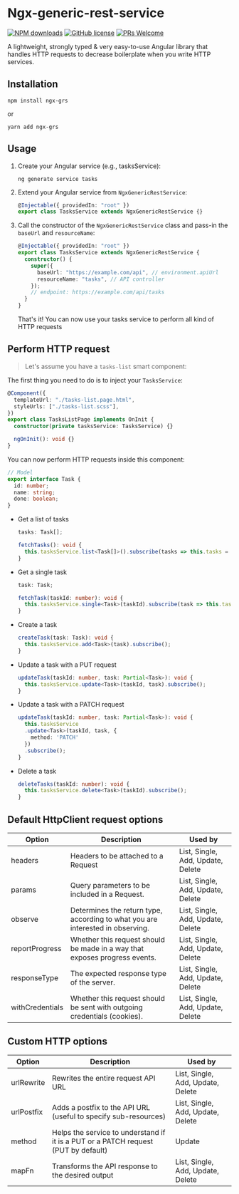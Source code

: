 # Ngx-generic-rest-service

[![NPM downloads](https://img.shields.io/npm/dt/ngx-grs.svg?style=flat-square)](https://www.npmjs.com/package/ngx-grs)
[![GitHub license](https://img.shields.io/badge/license-MIT-blue.svg)](https://github.com/juanmesa2097/ngx-generic-rest-service/blob/main/LICENSE)
[![PRs Welcome](https://img.shields.io/badge/PRs-welcome-brightgreen.svg)](https://github.com/juanmesa2097/ngx-generic-rest-service/blob/main/CONTRIBUTING.md)

A lightweight, strongly typed & very easy-to-use Angular library that handles HTTP requests to decrease boilerplate when you write
HTTP services.

## Installation

```consola
npm install ngx-grs
```

or

```consola
yarn add ngx-grs
```

## Usage

1. Create your Angular service (e.g., tasksService):

   ```consola
   ng generate service tasks
   ```

2. Extend your Angular service from `NgxGenericRestService`:
   ```ts
   @Injectable({ providedIn: "root" })
   export class TasksService extends NgxGenericRestService {}
   ```
3. Call the constructor of the `NgxGenericRestService` class and pass-in the `baseUrl` and `resourceName`:
   ```ts
   @Injectable({ providedIn: "root" })
   export class TasksService extends NgxGenericRestService {
     constructor() {
       super({
         baseUrl: "https://example.com/api", // environment.apiUrl
         resourceName: "tasks", // API controller
       });
       // endpoint: https://example.com/api/tasks
     }
   }
   ```
   That's it! You can now use your tasks service to perform all kind of HTTP requests

## Perform HTTP request

> Let's assume you have a `tasks-list` smart component:

The first thing you need to do is to inject your `TasksService`:

```ts
@Component({
  templateUrl: "./tasks-list.page.html",
  styleUrls: ["./tasks-list.scss"],
})
export class TasksListPage implements OnInit {
  constructor(private tasksService: TasksService) {}

  ngOnInit(): void {}
}
```

You can now perform HTTP requests inside this component:

```ts
// Model
export interface Task {
  id: number;
  name: string;
  done: boolean;
}
```

- Get a list of tasks

  ```ts
  tasks: Task[];

  fetchTasks(): void {
    this.tasksService.list<Task[]>().subscribe(tasks => this.tasks = tasks);
  }
  ```

- Get a single task

  ```ts
  task: Task;

  fetchTask(taskId: number): void {
    this.tasksService.single<Task>(taskId).subscribe(task => this.task = task);
  }
  ```

- Create a task
  ```ts
  createTask(task: Task): void {
    this.tasksService.add<Task>(task).subscribe();
  }
  ```
- Update a task with a PUT request
  ```ts
  updateTask(taskId: number, task: Partial<Task>): void {
    this.tasksService.update<Task>(taskId, task).subscribe();
  }
  ```
- Update a task with a PATCH request
  ```ts
  updateTask(taskId: number, task: Partial<Task>): void {
    this.tasksService
  	.update<Task>(taskId, task, {
  	  method: 'PATCH'
  	})
  	.subscribe();
  }
  ```
- Delete a task
  ```ts
  deleteTasks(taskId: number): void {
    this.tasksService.delete<Task>(taskId).subscribe();
  }
  ```

## Default HttpClient request options

| Option          | Description                                                                    | Used by                           |
| --------------- | ------------------------------------------------------------------------------ | --------------------------------- |
| headers         | Headers to be attached to a Request                                            | List, Single, Add, Update, Delete |
| params          | Query parameters to be included in a Request.                                  | List, Single, Add, Update, Delete |
| observe         | Determines the return type, according to what you are interested in observing. | List, Single, Add, Update, Delete |
| reportProgress  | Whether this request should be made in a way that exposes progress events.     | List, Single, Add, Update, Delete |
| responseType    | The expected response type of the server.                                      | List, Single, Add, Update, Delete |
| withCredentials | Whether this request should be sent with outgoing credentials (cookies).       | List, Single, Add, Update, Delete |

## Custom HTTP options

| Option     | Description                                                                        | Used by                           |
| ---------- | ---------------------------------------------------------------------------------- | --------------------------------- |
| urlRewrite | Rewrites the entire request API URL                                                | List, Single, Add, Update, Delete |
| urlPostfix | Adds a postfix to the API URL (useful to specify sub-resources)                    | List, Single, Add, Update, Delete |
| method     | Helps the service to understand if it is a PUT or a PATCH request (PUT by default) | Update                            |
| mapFn      | Transforms the API response to the desired output                                  | List, Single, Add, Update, Delete |
